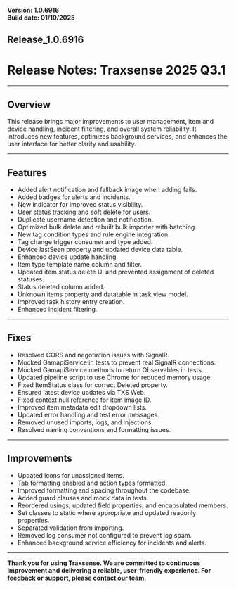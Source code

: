 **Version: 1.0.6916**  
**Build date: 01/10/2025**  
## Release_1.0.6916

# **Release Notes: Traxsense 2025 Q3.1**

---

## **Overview**  
This release brings major improvements to user management, item and device handling, incident filtering, and overall system reliability. It introduces new features, optimizes background services, and enhances the user interface for better clarity and usability.

---

## **Features**  
- Added alert notification and fallback image when adding fails.
- Added badges for alerts and incidents.
- New indicator for improved status visibility.
- User status tracking and soft delete for users.
- Duplicate username detection and notification.
- Optimized bulk delete and rebuilt bulk importer with batching.
- New tag condition types and rule engine integration.
- Tag change trigger consumer and type added.
- Device lastSeen property and updated device data table.
- Enhanced device update handling.
- Item type template name column and filter.
- Updated item status delete UI and prevented assignment of deleted statuses.
- Status deleted column added.
- Unknown items property and datatable in task view model.
- Improved task history entry creation.
- Enhanced incident filtering.

---

## **Fixes**  
- Resolved CORS and negotiation issues with SignalR.
- Mocked GamapiService in tests to prevent real SignalR connections.
- Mocked GamapiService methods to return Observables in tests.
- Updated pipeline script to use Chrome for reduced memory usage.
- Fixed ItemStatus class for correct Deleted property.
- Ensured latest device updates via TXS Web.
- Fixed context null reference for item image ID.
- Improved item metadata edit dropdown lists.
- Updated error handling and test error messages.
- Removed unused imports, logs, and injections.
- Resolved naming conventions and formatting issues.

---

## **Improvements**
- Updated icons for unassigned items.
- Tab formatting enabled and action types formatted.
- Improved formatting and spacing throughout the codebase.
- Added guard clauses and mock data in tests.
- Reordered usings, updated field properties, and encapsulated members.
- Set classes to static where appropriate and updated readonly properties.
- Separated validation from importing.
- Removed log consumer not configured to prevent log spam.
- Enhanced background service efficiency for incidents and alerts.

---

**Thank you for using Traxsense. We are committed to continuous improvement and delivering a reliable, user-friendly experience. For feedback or support, please contact our team.**